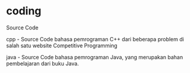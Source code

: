# coding
Source Code

cpp - Source Code bahasa pemrograman C++ dari beberapa problem di salah satu website Competitive Programming

java - Source Code bahasa pemrograman Java, yang merupakan bahan pembelajaran dari buku Java.